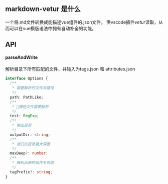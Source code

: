 ## markdown-vetur 是什么
一个将.md文件转换成能描述vue组件的.json文件。
供vscode插件*vetur*读取，从而可以在vue模版语法中拥有自动补全的功能。

## API

#### parseAndWrite
解析目录下所有匹配的文件，并输入为tags.json 和 attributes.json
```ts
interface Options {
  /**
   * 需要解析的文件夹路径
   */
  path: PathLike;
  /**
   * 哪些文件需要解析
   */
  test: RegExp;
  /**
   * 输出目录
   */
  outputDir: string;
  /**
   * 递归的目录最大深度
   */
  maxDeep?: number;
  /**
   * 解析出来的组件名前缀
   */
  tagPrefix?: string;
}
```
